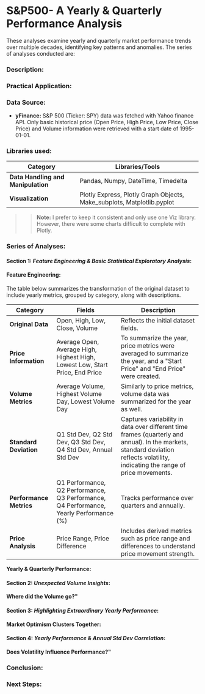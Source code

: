 # S&P500- A Yearly & Quarterly Performance Analysis
These analyses examine yearly and quarterly market performance trends over multiple decades, identifying key patterns and anomalies.
The series of analyses conducted are: 

### Description: 

### Practical Application: 

### Data Source:
- **yFinance:** S&P 500 (Ticker: SPY) data was fetched with Yahoo finance API. Only basic historical price (Open Price, High Price, Low Price, Close Price) and Volume information were retrieved with a start date of 1995-01-01. 

### Libraries used:
| **Category**                | **Libraries/Tools**                                                |
|-----------------------------|--------------------------------------------------------------------|
| **Data Handling and Manipulation** | Pandas, Numpy, DateTime, Timedelta                                    |
| **Visualization**           | Plotly Express, Plotly Graph Objects, Make_subplots, Matplotlib.pyplot |

>> **Note:** I prefer to keep it consistent and only use one Viz library. However, there were some charts difficult to complete with Plotly.

### Series of Analyses:
#### **Section 1: *Feature Engineering & Basic Statistical Exploratory Analysis*:**
#### **Feature Engineering:** 
The table below summarizes the transformation of the original dataset to include yearly metrics, grouped by category, along with descriptions.

| **Category**             | **Fields**                                                                                                   | **Description**                                                                                                                                                                  |
|--------------------------|-------------------------------------------------------------------------------------------------------------|----------------------------------------------------------------------------------------------------------------------------------------------------------------------------------|
| **Original Data**        | Open, High, Low, Close, Volume                                                                              | Reflects the initial dataset fields.                                                                                                                                           |
| **Price Information**    | Average Open, Average High, Highest High, Lowest Low, Start Price, End Price                                | To summarize the year, price metrics were averaged to summarize the year, and a "Start Price" and "End Price" were created.                                                    |
| **Volume Metrics**       | Average Volume, Highest Volume Day, Lowest Volume Day                                                      | Similarly to price metrics, volume data was summarized for the year as well.                                                                                                   |
| **Standard Deviation**   | Q1 Std Dev, Q2 Std Dev, Q3 Std Dev, Q4 Std Dev, Annual Std Dev                                             | Captures variability in data over different time frames (quarterly and annual). In the markets, standard deviation reflects volatility, indicating the range of price movements. |
| **Performance Metrics**  | Q1 Performance, Q2 Performance, Q3 Performance, Q4 Performance, Yearly Performance (%)                     | Tracks performance over quarters and annually.                                                                                                                                 |
| **Price Analysis**       | Price Range, Price Difference                                                                              | Includes derived metrics such as price range and differences to understand price movement strength.                                                                             |

**Yearly & Quarterly Performance:**


#### **Section 2: *Unexpected Volume Insights*:**

**Where did the Volume go?"**

#### **Section 3: *Highlighting Extraordinary Yearly Performance*:**

**Market Optimism Clusters Together:**

#### **Section 4: *Yearly Performance & Annual Std Dev Correlation*:**

**Does Volatility Influence Performance?"**


### Conclusion:

### Next Steps:

